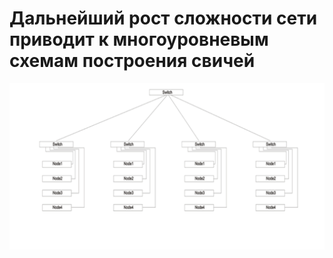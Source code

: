 # Дальнейший рост сложности сети приводит к многоуровневым схемам построения свичей
![](lec4_31_ris_1.png)
